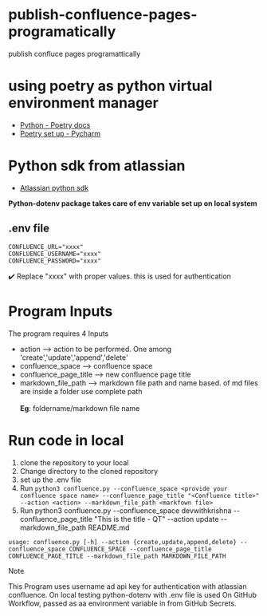# publish-confluence-pages-programatically
publish confluce pages programattically

# using poetry as python virtual environment manager

* [Python - Poetry docs](https://python-poetry.org/docs/managing-environments/)
* [Poetry set up - Pycharm](https://www.jetbrains.com/help/pycharm/poetry.html)

# Python sdk from atlassian
* [Atlassian python sdk](https://atlassian-python-api.readthedocs.io/confluence.htmlhttps://atlassian-python-api.readthedocs.io/confluence.html)

**Python-dotenv package takes care of env variable set up on local system**

## .env file
```
CONFLUENCE_URL="xxxx"
CONFLUENCE_USERNAME="xxxx"
CONFLUENCE_PASSWORD="xxxx"
```

:heavy_check_mark:  Replace "xxxx" with proper values. this is used for authentication

# Program Inputs

The program requires 4 Inputs

* action --> action to be performed. One among 'create','update','append','delete'
* confluence_space --> confluence space
* confluence_page_title --> new confluence page title
* markdown_file_path --> markdown file path and name based. of md files are inside a folder use complete path<br> </br>
**Eg**: foldername/markdown file name

# Run code in local

1. clone the repository to your local
2. Change directory to the cloned repository
3. set up the .env file 
4. Run `python3 confluence.py --confluence_space <provide your confluence space name> --confluence_page_title "<Confluence title>" --action <action> --markdown_file_path <markfown file>`
5. Run python3 confluence.py --confluence_space devwithkrishna --confluence_page_title "This is the title - QT" --action update --markdown_file_path README.md


`usage: confluence.py [-h] --action {create,update,append,delete}
                     --confluence_space CONFLUENCE_SPACE
                     --confluence_page_title CONFLUENCE_PAGE_TITLE
                     --markdown_file_path MARKDOWN_FILE_PATH`


>[!NOTE]
> This Program uses username ad api key for authentication with atlassian confluence.
> On local testing python-dotenv with .env file is used
> On GitHub Workflow, passed as aa environment variable in from GitHub Secrets.